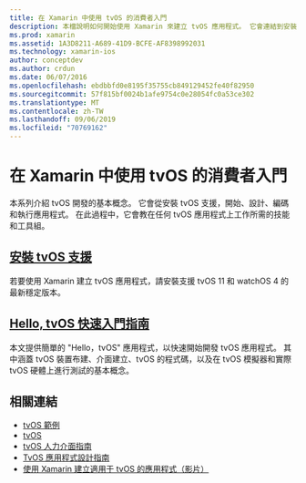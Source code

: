 ```yaml
---
title: 在 Xamarin 中使用 tvOS 的消費者入門
description: 本檔說明如何開始使用 Xamarin 來建立 tvOS 應用程式。 它會連結到安裝指南和快速入門手冊。
ms.prod: xamarin
ms.assetid: 1A3D8211-A689-41D9-BCFE-AF8398992031
ms.technology: xamarin-ios
author: conceptdev
ms.author: crdun
ms.date: 06/07/2016
ms.openlocfilehash: ebdbbfd0e8195f35755cb849129452fe40f82950
ms.sourcegitcommit: 57f815bf0024b1afe9754c0e28054fc0a53ce302
ms.translationtype: MT
ms.contentlocale: zh-TW
ms.lasthandoff: 09/06/2019
ms.locfileid: "70769162"
---
```

# <a name="getting-started-with-tvos-in-xamarin"></a>在 Xamarin 中使用 tvOS 的消費者入門

本系列介紹 tvOS 開發的基本概念。 它會從安裝 tvOS 支援，開始、設計、編碼和執行應用程式。 在此過程中，它會教在任何 tvOS 應用程式上工作所需的技能和工具組。

## <a name="installing-tvos-supportiostvosget-startedinstallationmd"></a>[安裝 tvOS 支援](~/ios/tvos/get-started/installation.md)

若要使用 Xamarin 建立 tvOS 應用程式，請安裝支援 tvOS 11 和 watchOS 4 的最新穩定版本。

## <a name="hello-tvos-quick-start-guideiostvosget-startedhello-tvosmd"></a>[Hello, tvOS 快速入門指南](~/ios/tvos/get-started/hello-tvos.md)

本文提供簡單的 "Hello，tvOS" 應用程式，以快速開始開發 tvOS 應用程式。 其中涵蓋 tvOS 裝置布建、介面建立、tvOS 的程式碼，以及在 tvOS 模擬器和實際 tvOS 硬體上進行測試的基本概念。

## <a name="related-links"></a>相關連結

- [tvOS 範例](https://docs.microsoft.com/samples/browse/?products=xamarin&term=Xamarin.iOS+tvOS)
- [tvOS](https://developer.apple.com/tvos/)
- [tvOS 人力介面指南](https://developer.apple.com/tvos/human-interface-guidelines/)
- [TvOS 應用程式設計指南](https://developer.apple.com/library/prerelease/tvos/documentation/General/Conceptual/AppleTV_PG/)
- [使用 Xamarin 建立適用于 tvOS 的應用程式（影片）](https://university.xamarin.com/lightninglectures/tvos-with-xamarin)

